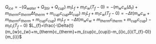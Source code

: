 $Q_{ice}=-(Q_{water}+Q_{Stir}+Q_{cup})$
$m_{i}L_{f}+m_{i}c_{w}(T_{f}-0)=-(m_{w}c_{w}(\Delta_{t})+m_{therm}c_{therm}\Delta{t_{therm}}+m_{cup}c_{cup}\Delta{t_{cup}})$
$m_{i}L_{f}+m_{i}c_{w}(T_{f}-0)=-\Delta{t}(m_{w}c_{w}+m_{therm}c_{therm}+m_{cup}c_{cup})$
$m_{i}L_{f}=-\Delta{t}(m_{w}c_{w}+m_{therm}c_{therm}+m_{cup}c_{cup})-m_{i}c_{i}(T_{f}-0)$
$L_{f}=\frac{-\Delta{t}(m_{w}c_{w}+m_{therm}c_{therm}+m_{cup}c_{cup})-m_{i}c_{i}(T_{f}-0)}{m_{i}}$


